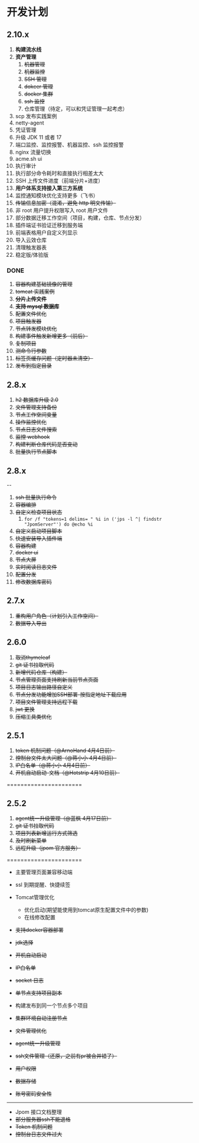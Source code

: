 # 开发计划

## 2.10.x

1. **构建流水线**
2. **资产管理**
    1. ~~机器管理~~
    2. ~~机器监控~~
    3. ~~SSH 管理~~
    4. ~~dokcer 管理~~
    5. ~~docker 集群~~
    6. ~~ssh 监控~~
    7. 仓库管理（待定，可以和凭证管理一起考虑）
3. scp 发布实践案例
4. netty-agent
5. 凭证管理
6. 升级 JDK 11 或者 17
7. 端口监控、监控报警、机器监控、ssh 监控报警
8. nginx 流量切换
9. acme.sh ui
10. 执行审计
11. 执行部分命令耗时和直接执行相差太大
12. SSH 上传文件进度（前端分片+进度）
13. **用户体系支持接入第三方系统**
14. 监控通知模块优化支持更多（飞书）
15. ~~传输信息加密（混淆，避免 http 明文传输）~~
16. 非 root 用户提升权限写入 root 用户文件
17. 部分数据迁移工作空间（项目，构建，仓库、节点分发）
18. 插件端证书验证迁移到服务端
19. 前端表格用户自定义列显示
20. 导入云效仓库
21. 清理触发器表
22. 稳定版/体验版

### DONE

1. ~~容器构建基础镜像的管理~~
2. ~~tomcat 实践案例~~
3. ~~**分片上传文件**~~
4. ~~**支持 mysql 数据库**~~
5. ~~配置文件优化~~
6. ~~项目触发器~~
7. ~~节点转发模块优化~~
8. ~~构建事件触发新增更多（前后）~~
9. ~~复制项目~~
10. ~~测命令行参数~~
11. ~~标签页缓存问题（定时器未清空）~~
12. ~~发布到指定目录~~

## 2.8.x

1. ~~h2 数据库升级 2.0~~
2. ~~文件管理支持备份~~
3. ~~节点工作空间变量~~
4. ~~操作监控优化~~
5. ~~节点日志文件搜索~~
6. ~~监控 webhook~~
7. ~~构建判断仓库代码是否变动~~
8. ~~批量执行节点脚本~~

## 2.8.x
--

1. ~~ssh 批量执行命令~~
2. ~~容器编排~~
3. ~~自定义检查项目状态~~
	1. `for /f "tokens=1 delims= " %i in ('jps -l ^| findstr "JpomServer"') do @echo %i`
4. ~~自定义启动项目脚本~~
5. ~~快速安装导入插件端~~
6. ~~容器构建~~
7. ~~docker ui~~
8. ~~节点大屏~~
9. ~~实时阅读日志文件~~
10. ~~配置分发~~
11. ~~修改数据库密码~~

## 2.7.x

1. ~~重构用户角色（计划引入工作空间）~~
2. ~~数据导入导出~~

## 2.6.0

1. ~~取消thymeleaf~~
2. ~~git 证书拉取代码~~
3. ~~新增代码仓库（构建）~~
4. ~~节点管理页面支持刷新当前节点页面~~
5. ~~项目日志输出路径自定义~~
6. ~~节点分发功能增加SSH部署-按指定地址下载应用~~
7. ~~项目文件管理支持远程下载~~
8. ~~jwt 更换~~
9. ~~压缩工具类优化~~

## 2.5.1

1. ~~token 机制问题（@ArnoHand 4月4日前）~~
2. ~~控制台文件太大问题（@蒋小小 4月4日前）~~
3. ~~IP白名单（@蒋小小 4月4日前）~~
4. ~~开机自动启动-文档（@Hotstrip 4月10日前）~~

======================

## 2.5.2

1. ~~agent统一升级管理（@蓝枫 4月17日前）~~
2. ~~git 证书拉取代码~~
3. ~~项目列表新增运行方式筛选~~
4. ~~及时刷新菜单~~
5. ~~远程升级（jpom 官方服务）~~

======================

* 主要管理页面兼容移动端
* ssl 到期提醒、快捷续签
* Tomcat管理优化
	* 优化启动(期望能使用到tomcat原生配置文件中的参数)
	* 在线修改配置
* ~~支持docker容器部署~~
* ~~jdk选择~~
* ~~开机自动启动~~
* ~~IP白名单~~
* ~~socket 日志~~
* ~~单节点支持项目副本~~
* 构建发布到同一个节点多个项目
* ~~集群环境自动注册节点~~
* ~~文件管理优化~~
* ~~agent统一升级管理~~
* ~~ssh文件管理（还原，之前有pr被合并错了）~~


* ~~用户权限~~
* ~~数据存储~~
* ~~账号密码安全性~~

--------------------

* Jpom 接口文档整理
* ~~部分服务器ssh不能退格~~
* ~~Token 机制问题~~
* ~~控制台日志文件过大~~
   
